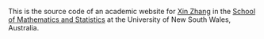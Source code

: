 
This is the source code of an academic website for [Xin Zhang](https://xinzhn.github.io) in the [School of Mathematics and Statistics](http://www.maths.unsw.edu.au) at the University of New South Wales, Australia.
